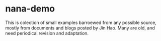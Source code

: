 # nana-demo
This is colection of small examples barroewed from any possible source, mostly from documents and blogs posted by Jin Hao. Many are old, and need periodical revision and adaptation.
